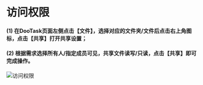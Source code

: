 
# 访问权限

#### (1) 在DooTask页面左侧点击【文件】，选择对应的文件夹/文件后点击右上角图标，点击【共享】打开共享设置；

#### (2) 根据需求选择所有人/指定成员可见，共享文件读写/只读，点击【共享】即可完成操作。

![访问权限](/img/light/help_pic_file4.png)